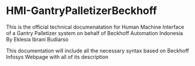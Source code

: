# HMI-GantryPalletizerBeckhoff
This is the official technical documenatation for Human Machine Interface of a Gantry Palletizer system on behalf of Beckhoff Automation Indonesia By Eklesia Ibrani Budiarso

This documentation will include all the necessary syntax based on Beckhoff Infosys Webpage with all of its description
